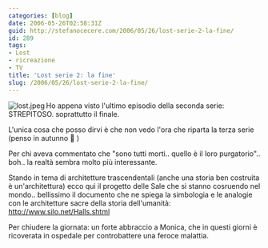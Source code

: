 ```yaml
---
categories: [blog]
date: 2006-05-26T02:58:31Z
guid: http://stefanocecere.com/2006/05/26/lost-serie-2-la-fine/
id: 289
tags:
- Lost
- ricreazione
- TV
title: 'Lost serie 2: la fine'
slug: /2006/05/26/lost-serie-2-la-fine/
---
```


<img align="left" alt="lost.jpeg" id="image288" title="lost.jpeg" src="http://stefanocecere.com/wp-content/uploads/sites/3/2006/05/lost.jpeg" />Ho appena visto l'ultimo episodio della seconda serie: STREPITOSO. soprattutto il finale.

L'unica cosa che posso dirvi è che non vedo l'ora che riparta la terza serie (penso in autunno 🙁 )

Per chi aveva commentato che "sono tutti morti.. quello è il loro purgatorio".. boh.. la realtà sembra molto più interessante.

Stando in tema di architetture trascendentali (anche una storia ben costruita è un'architettura) ecco qui il progetto delle Sale che si stanno cosruendo nel mondo.. bellissimo il documento che ne spiega la simbologia e le analogie con le architetture sacre della storia dell'umanità: <http://www.silo.net/Halls.shtml>

Per chiudere la giornata: un forte abbraccio a Monica, che in questi giorni è ricoverata in ospedale per controbattere una feroce malattia.